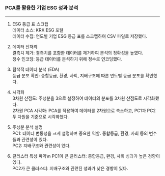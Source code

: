 ### PCA를 활용한 기업 ESG 성과 분석
---
1. ESG 등급 표 스크랩<br/>
데이터 소스: KRX ESG 포털<br/>
데이터 수집: 연도별 기업 ESG 등급 표를 스크랩하여 CSV 파일로 저장했다.<br/>

2. 데이터 전처리<br/>
결측치 제거: 결측치를 포함한 데이터를 제거하여 분석의 정확성을 높였다.<br/>
정수 인코딩: 등급 데이터를 분석하기 위해 정수로 인코딩했다.<br/>

3. 탐색적 데이터 분석 (EDA)<br/>
등급 분포 확인: 종합등급, 환경, 사회, 지배구조에 따른 연도별 등급 분포를 확인했다.<br/>

4. 시각화<br/>
3차원 산점도: 주성분을 3으로 설정하여 데이터의 분포를 3차원 산점도로 시각화했다.<br/>
2차원 PCA 시각화: PCA를 적용하여 데이터를 2차원으로 축소하고, PC1과 PC2 두 차원을 기준으로 시각화했다.<br/>

5. 주성분 분석 설명<br/>
PC1: 데이터 변동성을 크게 설명하며 중요한 역할. 종합등급, 환경, 사회 등의 변수들과 관련성이 있다.<br/>
PC2: 지배구조와 관련성이 있다.<br/>

6. 클러스터 특성 파악\n
PC1이 큰 클러스터: 종합등급, 환경, 사회 성과가 높은 경향이 있다.<br/>
PC2가 큰 클러스터: 지배구조와 관련된 성과가 낮은 경향이 있다.<br/>

